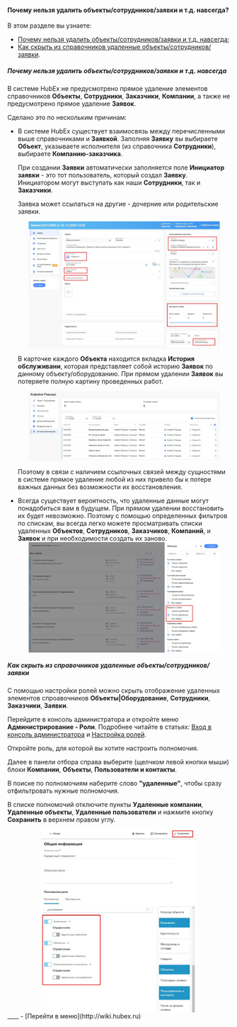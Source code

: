 #### Почему нельзя удалить объекты/сотрудников/заявки и т.д. навсегда?
В этом разделе вы узнаете:
<html>
<meta charset="utf-8">
<ul>
    <li><a href="#deletedobjects">Почему нельзя удалить объекты/сотрудников/заявки и т.д. навсегда</a>;</li>
    <li><a href="#hidedeletedtickets">Как скрыть из справочников удаленные объекты/сотрудников/заявки</a>.</li>

</ul>
</html>
<body>
<h5 id="deletedobjects">Почему нельзя удалить объекты/сотрудников/заявки и т.д. навсегда</h5>
<p>В системе HubEx не предусмотрено прямое удаление элементов справочников <strong>Объекты</strong>,
    <strong>Сотрудники</strong>, <strong>Заказчики</strong>, <strong>Компании</strong>, а
    также не предусмотрено прямое удаление <strong>Заявок</strong>.</p>
<p>Сделано это по нескольким причинам:</p>
<ul>
    <li>В системе HubEx существует взаимосвязь между перечисленными выше справочниками и <strong>Заявкой</strong>.
        Заполняя <strong>Заявку</strong> вы
        выбираете <strong>Объект</strong>, указываете исполнителя (из справочника <strong>Сотрудники</strong>),
        выбираете <strong>Компанию-заказчика</strong>.
        <p>При создании
            <strong>Заявки</strong> автоматически заполняется поле <strong>Инициатор заявки</strong> - это тот
            пользователь, который создал <strong>Заявку</strong>.
            Инициатором могут выступать как наши <strong>Сотрудники</strong>, так и
            <strong>Заказчики</strong>.</p>
        <p>Заявка может ссылаться на другие - дочерние или родительские заявки.</p>
        <div>
            <img style="margin: 0 auto; display: block; max-width: 90%;"
                 src="/attachments/images/FAQ/USER/DeletedObjects/Ticket.jpg"/>
        </div>
        <p>В карточке каждого <strong>Объекта</strong> находится вкладка <strong>История обслуживани</strong>, которая
            представляет собой историю <strong>Заявок</strong>
            по данному объекту/оборудованию. При прямом удалении <strong>Заявок</strong> вы потеряете полную картину
            проведенных
            работ.</p>
        <div>
            <img style="margin: 0 auto; display: block; max-width: 90%;"
                 src="/attachments/images/FAQ/USER/DeletedObjects/Object.jpg"/>
        </div>
        <p>Поэтому в связи с наличием ссылочных связей между сущностями в системе прямое удаление любой из них привело
            бы к потере важных данных без возможности их восстановления.</p>
    </li>
    <li>Всегда существует вероятность, что удаленные данные могут понадобиться вам в будущем. При прямом удалении
        восстановить их будет невозможно. Поэтому с помощью определенных фильтров по спискам, вы всегда легко можете
        просматривать списки удаленных <strong>Объектов</strong>, <strong>Сотрудников</strong>,
        <strong>Заказчиков</strong>, <strong>Компаний</strong>, и <strong>Заявок</strong> и при необходимости создать их
        заново.
    </li>
    <div>
        <img style="margin: 0 auto; display: block; max-width: 90%;"
             src="/attachments/images/FAQ/USER/DeletedObjects/Filter.jpg"/>
    </div>
</ul>

<h5 id="hidedeletedtickets">Как скрыть из справочников удаленные объекты/сотрудников/заявки</h5>
<p>С помощью настройки ролей можно скрыть отображение удаленных элементов спроавочников <strong>Объекты|Оборудование</strong>,
    <strong>Сотрудники</strong>, <strong>Заказчики</strong>, <strong>Заявки</strong>. </p>
<p>Перейдите в консоль администратора и откройте меню <strong>Администрирование - Роли</strong>. Подробнее читайте в статьях: <a
        href="https://wiki.hubex.ru/docs/FAQ/RU/admin/HowToEnterTheAdmin.html">Вход в консоль администратора</a> и <a
        href="https://wiki.hubex.ru/docs/FAQ/RU/admin/Roles.html">Настройка ролей</a>.</p>
<p>Откройте роль, для которой вы хотите настроить полномочия.</p>
<p>Далее в панели отбора справа выберите (щелчком левой кнопки мыши) блоки <strong>Компании</strong>, <strong>Объекты</strong>, <strong>Пользователи и контакты</strong>.</p>
<p>В поиске по полномочиям наберите слово <strong>"удаленные"</strong>, чтобы сразу отфильтровать нужные полномочия.</p>
<p>В списке полномочий отключите пункты <strong>Удаленные компании</strong>, <strong>Удаленные объекты</strong>, <strong>Удаленные пользователи</strong> и нажмите кнопку <strong>Сохранить</strong> в верхнем правом углу.</p>
<div>
    <img style="margin: 0 auto; display: block; max-width: 70%;"
         src="/attachments/images/FAQ/USER/DeletedObjects/Role.jpg"/>
</div>
</body>
____
- [Перейти в меню](http://wiki.hubex.ru)
